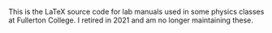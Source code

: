 This is the LaTeX source code for lab manuals used in some physics classes at Fullerton College.
I retired in 2021 and am no longer maintaining these.
